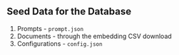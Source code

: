## Seed Data for the Database

1. Prompts - `prompt.json`
2. Documents - through the embedding CSV download
3. Configurations - `config.json`
